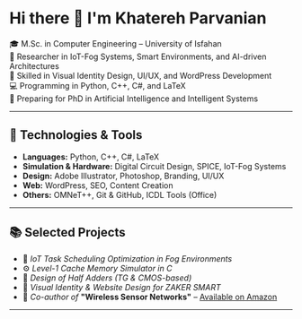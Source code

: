 # Hi there 👋 I'm Khatereh Parvanian

🎓 M.Sc. in Computer Engineering – University of Isfahan  
🔬 Researcher in IoT-Fog Systems, Smart Environments, and AI-driven Architectures  
🎨 Skilled in Visual Identity Design, UI/UX, and WordPress Development  
💻 Programming in Python, C++, C#, and LaTeX  
🚀 Preparing for PhD in Artificial Intelligence and Intelligent Systems

---

## 🔧 Technologies & Tools

- **Languages:** Python, C++, C#, LaTeX  
- **Simulation & Hardware:** Digital Circuit Design, SPICE, IoT-Fog Systems  
- **Design:** Adobe Illustrator, Photoshop, Branding, UI/UX  
- **Web:** WordPress, SEO, Content Creation  
- **Others:** OMNeT++, Git & GitHub, ICDL Tools (Office)

---

## 📚 Selected Projects

- 🧠 *IoT Task Scheduling Optimization in Fog Environments*  
- ⚙️ *Level-1 Cache Memory Simulator in C*  
- 🔌 *Design of Half Adders (TG & CMOS-based)*  
- 🎨 *Visual Identity & Website Design for ZAKER SMART*  
- 📘 *Co-author of* **"Wireless Sensor Networks"** – [Available on Amazon](https://www.amazon.co.uk/dp/B0CKKWPML4)

---  
